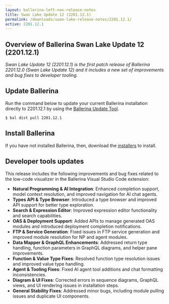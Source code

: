 ```yaml
---
layout: ballerina-left-nav-release-notes
title: Swan Lake Update 12 (2201.12.1)
permalink: /downloads/swan-lake-release-notes/2201.12.1/
active: 2201.12.1
---
```


## Overview of Ballerina Swan Lake Update 12 (2201.12.1)

<em>Swan Lake Update 12 (2201.12.1) is the first patch release of Ballerina 2201.12.0 (Swan Lake Update 12) and it includes a new set of improvements and bug fixes to developer tooling.</em>

## Update Ballerina

Run the command below to update your current Ballerina installation directly to 2201.12.1 by using the [Ballerina Update Tool](/learn/update-tool/).

```
$ bal dist pull 2201.12.1
```

## Install Ballerina

If you have not installed Ballerina, then, download the [installers](/downloads/#swanlake) to install.

## Developer tools updates

This release includes the following improvements and bug fixes related to the low-code visualizer in the Ballerina Visual Studio Code extension:

- **Natural Programming & AI Integration**: Enhanced completion support, model context resolution, and improved navigation for AI chat agents.
- **Types API & Type Browser**: Introduced a type browser and improved API support for better type exploration.
- **Search & Expression Editor**: Improved expression editor functionality and search capabilities.
- **OAS & Deployment Support**: Added APIs to manage generated OAS modules and introduced deployment completion notifications.
- **FTP & Service Generation**: Fixed issues in FTP service generation and improved module resolution for NP and agent modules.
- **Data Mapper & GraphQL Enhancements**: Addressed return type handling, function parameters in GraphQL diagrams, and helper pane improvements.
- **Function & Value Type Fixes**: Resolved function type resolution issues and improved value type handling.
- **Agent & Tooling Fixes**: Fixed AI agent tool additions and chat formatting inconsistencies.
- **Diagram & UI Fixes**: Corrected errors in sequence diagrams, GraphQL views, and UI rendering issues in installation steps.
- **General Stability Fixes**: Addressed minor bugs, including module pulling issues and duplicate UI components.  

